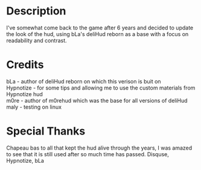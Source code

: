 # Description
I've somewhat come back to the game after 6 years and decided to update the look of the hud, using bLa's deliHud reborn as a base with a focus on readability and contrast.

# Credits
bLa - author of deliHud reborn on which this verison is buit on  
Hypnotize - for some tips and allowing me to use the custom materials from Hypnotize hud  
m0re - author of m0rehud which was the base for all versions of deliHud  
maly - testing on linux

# Special Thanks
Chapeau bas to all that kept the hud alive through the years, I was amazed to see that it is still used after so much time has passed. Disquse, Hypnotize, bLa

